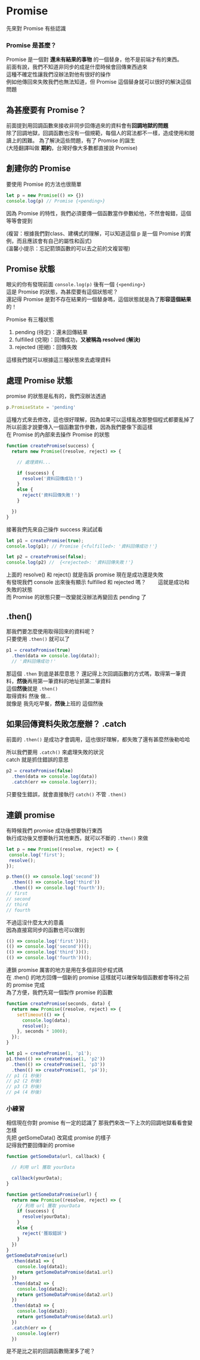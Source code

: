# Promise
先來對 Promise 有些認識
### Promise 是甚麼？
Promise 是一個對 **還未有結果的事物** 的一個替身，他不是前端才有的東西。  
前面有說，我們不知道非同步的成是什麼時候會回傳東西過來  
這種不確定性讓我們沒辦法對他有很好的操作  
例如他傳回來失敗我們也無法知道，但 Promise 這個替身就可以很好的解決這個問題

## 為甚麼要有 Promise？
前面提到用回調函數來接收非同步回傳過來的資料會有**回調地獄的問題**  
除了回調地獄，回調函數也沒有一個規範，每個人的寫法都不一樣，造成使用和閱讀上的困難。
為了解決這些問題，有了 Promise 的誕生  
(大陸翻譯叫做 **期約**，台灣好像大多數都直接說 Promise)  

## 創建你的 Promise
要使用 Promise 的方法也很簡單
```js
let p = new Promise(() => {})
console.log(p) // Promise {<pending>}
```
因為 Promise 的特性，我們必須要傳一個函數當作參數給他，不然會報錯，這個等等會提到  

(複習：根據我們對class、建構式的理解，可以知道這個 p 是一個 Promise 的實例，而且應該會有自己的屬性和函式)  
(溫馨小提示：忘記箭頭函數的可以去之前的文複習喔)

## Promise 狀態
眼尖的你有發現前面 `console.log(p)` 後有一個 `{<pending>}`  
這是 Promise 的狀態，為甚麼要有這個狀態呢？  
還記得 Promise 是對不存在結果的一個替身嗎，這個狀態就是為了**形容這個結果**的！  

Promise 有三種狀態  
1. pending (待定)：還未回傳結果
2. fulfilled (兌現)：回傳成功，**又被稱為 resolved (解決)**
3. rejected (拒絕)：回傳失敗  

這樣我們就可以根據這三種狀態來去處理資料

## 處理 Promise 狀態
promise 的狀態是私有的，我們沒辦法透過
```js
p.PromiseState = 'pending'
```
這種方式來去修改，這也很好理解，因為如果可以這樣亂改那整個程式都要亂掉了  
所以前面才說要傳入一個函數當作參數，因為我們要像下面這樣  
在 Promise 的內部來去操作 Promise 的狀態
```js
function createPromise(success) {
  return new Promise((resolve, reject) => {

    // 處理資料...

    if (success) {
      resolve('資料回傳成功！')
    }
    else {
      reject('資料回傳失敗！')
    }

  })
}
```
接著我們先來自己操作 success 來試試看
```js
let p1 = createPromise(true);
console.log(p1); // Promise {<fulfilled>: '資料回傳成功！'}

let p2 = createPromise(false);
console.log(p2) //  {<rejected>: '資料回傳失敗！'}
```
上面的 resolve() 和 reject() 就是告訴 promise 現在是成功還是失敗  
有發現我們 console 出來後有顯示 fulfilled 和 rejected 嗎？　　
這就是成功和失敗的狀態  
而 Promise 的狀態只要一改變就沒辦法再變回去 pending 了

## .then()
那我們要怎麼使用取得回來的資料呢？  
只要使用 `.then()` 就可以了  
```js
p1 = createPromise(true)
  .then(data => console.log(data));
  // '資料回傳成功！'
```
那這個 `.then` 到底是甚麼意思？ 
還記得上次回調函數的方式嗎，取得第一筆資料，**然後**再用第一筆資料的地址抓第二筆資料  
這個**然後**就是 `.then()`   
取得資料 然後 做...  
就像是 我先吃早餐，**然後**上班的 這個然後

## 如果回傳資料失敗怎麼辦？ .catch
前面的 `.then()` 是成功才會調用，這也很好理解，都失敗了還有甚麼然後勒哈哈

所以我們要用 `.catch()` 來處理失敗的狀況  
catch 就是抓住錯誤的意思
```js
p2 = createPromise(false)
  .then(data => console.log(data))
  .catch(err => console.log(err));
```
只要發生錯誤，就會直接執行 `catch()` 不管 `.then()`

## 連鎖 promise 
有時候我們 promise 成功後想要執行東西  
執行成功後又想要執行其他東西，就可以不斷的 `.then()` 來做
```js
let p = new Promise((resolve, reject) => { 
 console.log('first'); 
 resolve(); 
}); 

p.then(() => console.log('second'))
  .then(() => console.log('third'))
  .then(() => console.log('fourth'));
// first 
// second 
// third 
// fourth
```
不過這沒什麼太大的意義  
因為直接寫同步的函數也可以做到
```js
(() => console.log('first'))(); 
(() => console.log('second'))(); 
(() => console.log('third'))(); 
(() => console.log('fourth'))(); 
```


連鎖 promise 厲害的地方是用在多個非同步程式碼    
在 .then() 的地方回傳一個新的 promise 
這樣就可以確保每個函數都會等待之前的 promise 完成  
為了方便，我們先寫一個製作 promise 的函數
```js
function createPromise(seconds, data) {
  return new Promise((resolve, reject) => {
    setTimeout(() => {
      console.log(data);
      resolve();
    }, seconds * 1000);
  });
}

let p1 = createPromise(1, 'p1');
p1.then(() => createPromise(1, 'p2'))
  .then(() => createPromise(1, 'p3'))
  .then(() => createPromise(1, 'p4'));
// p1 (1 秒後)
// p2 (2 秒後)
// p3 (3 秒後)
// p4 (4 秒後)
```


### 小練習
相信現在你對 promise 有一定的認識了
那我們來改一下上次的回調地獄看看會變怎樣  
先把 getSomeData() 改寫成 promise 的樣子  
記得我們要回傳新的 promise
```js
function getSomeData(url, callback) {

  // 利用 url 獲取 yourData

  callback(yourData);
}

function getSomeDataPromise(url) {
  return new Promise((resolve, reject) => {
    // 利用 url 獲取 yourData
    if (success) {
      resolve(yourData);
    }
    else {
      reject('獲取錯誤')
    }
  })
}
getSomeDataPromise(url)
  .then(data1 => {
    console.log(data1);
    return getSomeDataPromise(data1.url)
  })
  .then(data2 => {
    console.log(data2);
    return getSomeDataPromise(data2.url)
  })
  .then(data3 => {
    console.log(data3);
    return getSomeDataPromise(data3.url)
  })
  .catch(err => {
    console.log(err)
  })
```
是不是比之前的回調函數簡潔多了呢？